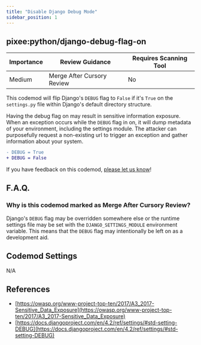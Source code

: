 ```yaml
---
title: "Disable Django Debug Mode"
sidebar_position: 1
---
```


## pixee:python/django-debug-flag-on

| Importance | Review Guidance            | Requires Scanning Tool |
| ---------- | -------------------------- | ---------------------- |
| Medium     | Merge After Cursory Review | No                     |

This codemod will flip Django's `DEBUG` flag to `False` if it's `True` on the `settings.py` file within Django's default directory structure.

Having the debug flag on may result in sensitive information exposure. When an exception occurs while the `DEBUG` flag in on, it will dump metadata of your environment, including the settings module. The attacker can purposefully request a non-existing url to trigger an exception and gather information about your system.

```diff
- DEBUG = True
+ DEBUG = False
```

If you have feedback on this codemod, [please let us know](mailto:feedback@pixee.ai)!

## F.A.Q.

### Why is this codemod marked as Merge After Cursory Review?

Django's `DEBUG` flag may be overridden somewhere else or the runtime settings file may be set with the `DJANGO_SETTINGS_MODULE` environment variable. This means that the `DEBUG` flag may intentionally be left on as a development aid.

## Codemod Settings

N/A

## References

- [https://owasp.org/www-project-top-ten/2017/A3_2017-Sensitive_Data_Exposure](https://owasp.org/www-project-top-ten/2017/A3_2017-Sensitive_Data_Exposure)
- [https://docs.djangoproject.com/en/4.2/ref/settings/#std-setting-DEBUG](https://docs.djangoproject.com/en/4.2/ref/settings/#std-setting-DEBUG)
